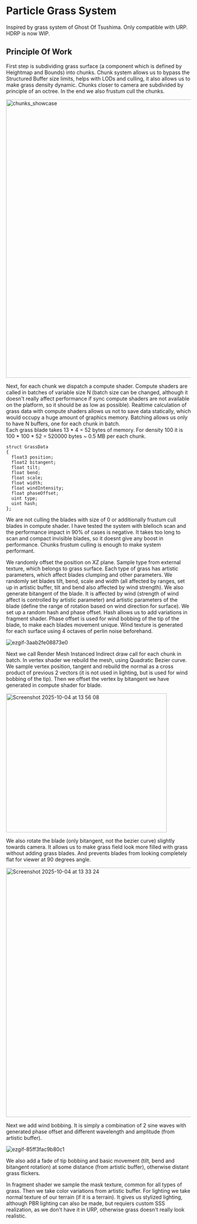 # Particle Grass System
Inspired by grass system of Ghost Of Tsushima. Only compatible with URP. HDRP is now WIP.

## Principle Of Work

First step is subdividing grass surface (a component which is defined by Heightmap and Bounds) into chunks. Chunk system allows us to bypass the Structured Buffer size limits, 
helps with LODs and culling, it also allows us to make grass density dynamic. Chunks closer to camera are subdivided by principle of an octree. In the end we also frustum cull the chunks.

<img width="1470" height="757" alt="chunks_showcase" src="https://github.com/user-attachments/assets/a56154ae-e3b6-4c92-b2ff-434d6b5cdc5c" />

Next, for each chunk we dispatch a compute shader. Compute shaders are called in batches of variable size N (batch size can be changed, although it doesn't really 
affect performance if sync compute shaders are not available on the platform, so it should be as low as possible). 
Realtime calculation of grass data with compute shaders allows us not to save data statically, which would occupy a 
huge amount of graphics memory. Batching allows us only to have N buffers, one for each chunk in batch.\
Each grass blade takes 13 * 4 = 52 bytes of memory. For density 100 it is 100 * 100 * 52 = 520000 bytes ~ 0.5 MB per each chunk.

```
struct GrassData
{
  float3 position;
  float2 bitangent;
  float tilt;
  float bend;
  float scale;
  float width;
  float windIntensity;
  float phaseOffset;
  uint type;
  uint hash;
};

```
We are not culling the blades with size of 0 or additionally frustum cull blades in compute shader. I have tested the system with blelloch scan and the performance impact in 90% of cases is negative. 
It takes too long to scan and compact invisible blades, so it doesnt give any boost in performance. Chunks frustum culling is enough to make system performant.

We randomly offset the position on XZ plane. Sample type from external texture, which belongs to grass surface. Each type of grass has artistic parameters, 
which affect blades clumping and other parameters. We randomly set blades tilt, bend, scale and width (all affected by ranges, set up in artistic buffer, tilt and bend also affected by wind strength). 
We also generate bitangent of the blade. It is affected by wind (strength of wind affect is controlled by artistic parameter) and artistic parameters of the blade (define the range of rotation based on wind direction for surface). 
We set up a random hash and phase offset. Hash allows us to add variations in fragment shader. Phase offset is used for wind bobbing of the tip of the blade, to make each
blades movement unique. Wind texture is generated for each surface using 4 octaves of perlin noise beforehand.

![ezgif-3aab2fe08873e0](https://github.com/user-attachments/assets/5bd2252a-374e-49d7-ba6c-db54bdf54e59)

Next we call Render Mesh Instanced Indirect draw call for each chunk in batch. In vertex shader we rebuild the mesh, using Quadratic Bezier curve. We sample vertex position, tangent
and rebuild the normal as a cross product of previous 2 vectors (it is not used in lighting, but is used for wind bobbing of the tip). Then we offset the vertex by bitangent we have
generated in compute shader for blade.

<img width="438" height="378" alt="Screenshot 2025-10-04 at 13 56 08" src="https://github.com/user-attachments/assets/c8773b53-e8f5-4a7b-9e78-80e8097037cc" />

We also rotate the blade (only bitangent, not the bezier curve) slightly towards camera. It allows us to make grass field look more filled with grass without adding grass blades. And prevents blades from looking completely
flat for viewer at 90 degrees angle.

<img width="1324" height="678" alt="Screenshot 2025-10-04 at 13 33 24" src="https://github.com/user-attachments/assets/6737d1cc-49b9-4c3e-854b-8fbc4d9b5547" />

Next we add wind bobbing. It is simply a combination of 2 sine waves with generated phase offset and different wavelength and amplitude (from artistic buffer).

![ezgif-85ff3fac9b80c1](https://github.com/user-attachments/assets/9b157528-836c-4aab-81ae-336708d60461)

We also add a fade of tip bobbing and basic movement (tilt, bend and bitangent rotation) at some distance (from artistic buffer), otherwise distant grass flickers.

In fragment shader we sample the mask texture, common for all types of grass. Then we take color variations from artistic buffer. For lighting we take normal texture of our terrain 
(if it is a terrain). It gives us stylized lighting, although PBR lighting can also be made, but requiers custom SSS realization, as we don't have it in URP, otherwise grass doesn't really look realistic.



